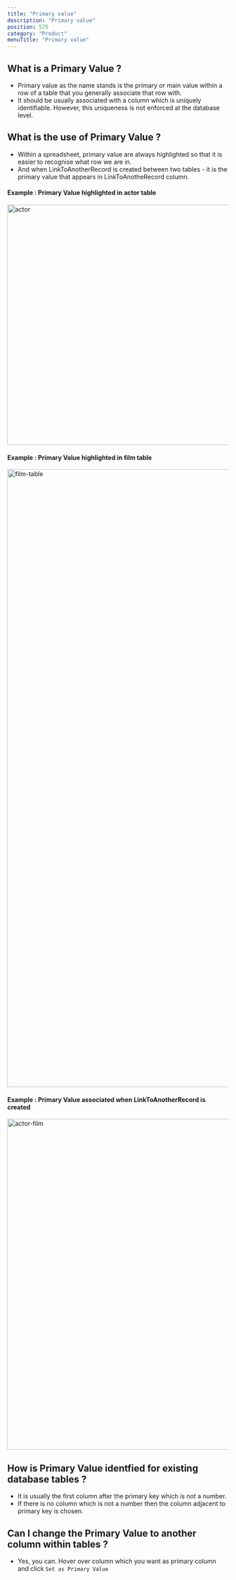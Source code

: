 ```yaml
---
title: "Primary value"
description: "Primary value"
position: 575
category: "Product"
menuTitle: "Primary value"
---
```


## What is a Primary Value ?
- Primary value as the name stands is the primary or main value within a row of a table that you generally associate that row with.
- It should be usually associated with a column which is uniquely identifiable. However, this uniqueness is not enforced at the database level.

## What is the use of Primary Value ?
- Within a spreadsheet, primary value are always highlighted so that it is easier to recognise what row we are in.
- And when LinkToAnotherRecord is created between two tables - it is the primary value that appears in LinkToAnotheRecord column. 

#### Example : Primary Value highlighted in actor table
<img width="547" alt="actor" src="https://user-images.githubusercontent.com/5435402/152645708-92b83985-4a0a-42b2-9d01-d26be70fd3aa.png">

#### Example : Primary Value highlighted in film table
<img width="1406" alt="film-table" src="https://user-images.githubusercontent.com/5435402/152645713-b4df99b2-4eb7-4fea-85f9-0baf47470ef3.png">

#### Example : Primary Value associated when LinkToAnotherRecord is created
<img width="753" alt="actor-film" src="https://user-images.githubusercontent.com/5435402/152645714-4061c94a-4cfb-44e5-b112-63cf4ed869fe.png">


## How is Primary Value identfied for existing database tables ?
- It is usually the first column after the primary key which is not a number. 
- If there is no column which is not a number then the column adjacent to primary key is chosen. 

## Can I change the Primary Value to another column within tables ?
- Yes, you can. Hover over column which you want as primary column and click ```Set as Primary Value``` 
